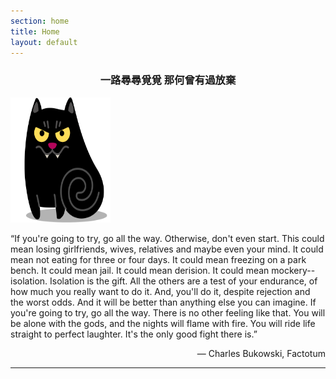 ```yaml
---
section: home
title: Home
layout: default
---
```


<div class="hfeed">
  <div class="hentry post project-batch-title"><h3><center>一路尋尋覓覓 那何曾有過放棄</center></h3></div>
  <div class="hentry post no-border">
    <img src="/images/contents/cat.png" alt="1024bit" class="archive-thumbnail home-thumbnail" width="160" height="200" />
    <div class="entry-summary">
      <p>“If you're going to try, go all the way. Otherwise, don't even start. This could mean losing girlfriends, wives, relatives and maybe even your mind. It could mean not eating for three or four days. It could mean freezing on a park bench. It could mean jail. It could mean derision. It could mean mockery--isolation. Isolation is the gift. All the others are a test of your endurance, of how much you really want to do it. And, you'll do it, despite rejection and the worst odds. And it will be better than anything else you can imagine. If you're going to try, go all the way. There is no other feeling like that. You will be alone with the gods, and the nights will flame with fire. You will ride life straight to perfect laughter. It's the only good fight there is.”</p>
      <p align="right">― Charles Bukowski, Factotum</p>
    </div>
    <hr />
  </div>
</div>
